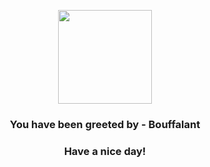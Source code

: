 <p align="center">
            <img src="https://raw.githubusercontent.com/PokeAPI/sprites/master/sprites/pokemon/626.png" width="150" height="150">
          </p>
          <h3 align="center">You have been greeted by - <b>Bouffalant</b></h3>
          <h3 align="center">Have a nice day!</h3>
        